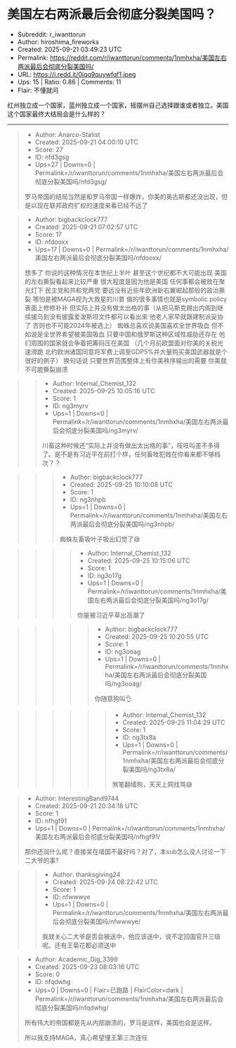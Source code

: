 # 美国左右两派最后会彻底分裂美国吗？

- Subreddit: r_iwanttorun
- Author: hiroshima_fireworks
- Created: 2025-09-21 03:49:23 UTC
- Permalink: https://reddit.com/r/iwanttorun/comments/1nmhxha/美国左右两派最后会彻底分裂美国吗/
- URL: https://i.redd.it/0iqq9quywfqf1.jpeg
- Ups: 15 | Ratio: 0.86 | Comments: 11
- Flair: 不懂就问


红州独立成一个国家，蓝州独立成一个国家，摇摆州自己选择跟谁或者独立。美国这个国家最终大结局会是什么样的？


---

> - Author: Anarco-Statist
> - Created: 2025-09-21 04:00:10 UTC
> - Score: 27
> - ID: nfd3gsg
> - Ups=27 | Downs=0 | Permalink=/r/iwanttorun/comments/1nmhxha/美国左右两派最后会彻底分裂美国吗/nfd3gsg/
>
> 罗马帝国的结局当然是和罗马帝国一样爆炸，你美的奥古斯都还没出现，但是以现在联邦政府扩权的速度来看已经不远了

> - Author: bigbackclock777
> - Created: 2025-09-21 07:02:57 UTC
> - Score: 17
> - ID: nfdooxx
> - Ups=17 | Downs=0 | Permalink=/r/iwanttorun/comments/1nmhxha/美国左右两派最后会彻底分裂美国吗/nfdooxx/
>
> 想多了 你说的这种情况在本世纪上半叶 甚至这个世纪都不大可能出现 美国的左右撕裂看起来比较严重 很大程度是因为他是美国 任何事都会被放在聚光灯下 民主党和共和党两党 要远没有近些年欧洲新右翼崛起那般的政治撕裂 哪怕是被MAGA视为大救星的川普 做的很多事情也就是symbolic policy 表面上修修补补 但实际上并没有做太出格的事（从把马斯克踢出内阁到继续援乌到没有披露爱泼斯坦文件都可以看出来 他老人家早就跟建制派妥协了 否则也不可能2024年被选上） 蜘蛛总喜欢说美国喜欢全世界吸血 但不如说是全世界希望被美国吸血 只要中国和俄罗斯这种区域性威胁还存在 他们周围的国家就会争着把筹码压在美国 （几个月前欧盟面对你美的关税光速滑跪 北约欧洲诸国同意将军费上调至GDP5%并大量购买美国武器就是个很好的例子） 换句话说 只要世界范围整体上有你美秩序输出的需要 你美就不可能撕裂崩溃

>> - Author: Internal_Chemist_132
>> - Created: 2025-09-25 10:05:16 UTC
>> - Score: 1
>> - ID: ng3myrv
>> - Ups=1 | Downs=0 | Permalink=/r/iwanttorun/comments/1nmhxha/美国左右两派最后会彻底分裂美国吗/ng3myrv/
>>
>> 川畜这种时候还“实际上并没有做出太出格的事”，吱吱叫差不多得了。是不是有习近平在前打个样，任何畜牲犯贱在你看来都不够档次？？

>>> - Author: bigbackclock777
>>> - Created: 2025-09-25 10:10:08 UTC
>>> - Score: 1
>>> - ID: ng3nhpb
>>> - Ups=1 | Downs=0 | Permalink=/r/iwanttorun/comments/1nmhxha/美国左右两派最后会彻底分裂美国吗/ng3nhpb/
>>>
>>> 蜘蛛左畜吸叶子吸出幻觉了😅

>>>> - Author: Internal_Chemist_132
>>>> - Created: 2025-09-25 10:15:06 UTC
>>>> - Score: 1
>>>> - ID: ng3o17g
>>>> - Ups=1 | Downs=0 | Permalink=/r/iwanttorun/comments/1nmhxha/美国左右两派最后会彻底分裂美国吗/ng3o17g/
>>>>
>>>> 你是被习近平草出高潮了

>>>>> - Author: bigbackclock777
>>>>> - Created: 2025-09-25 10:20:55 UTC
>>>>> - Score: 1
>>>>> - ID: ng3ooag
>>>>> - Ups=1 | Downs=0 | Permalink=/r/iwanttorun/comments/1nmhxha/美国左右两派最后会彻底分裂美国吗/ng3ooag/
>>>>>
>>>>> 你随意狗叫👌

>>>>>> - Author: Internal_Chemist_132
>>>>>> - Created: 2025-09-25 11:04:29 UTC
>>>>>> - Score: 1
>>>>>> - ID: ng3tx8a
>>>>>> - Ups=1 | Downs=0 | Permalink=/r/iwanttorun/comments/1nmhxha/美国左右两派最后会彻底分裂美国吗/ng3tx8a/
>>>>>>
>>>>>> 煞笔翻墙狗，天天上网找骂😅

> - Author: InterestingBand9744
> - Created: 2025-09-21 20:34:18 UTC
> - Score: 1
> - ID: nfhgf91
> - Ups=1 | Downs=0 | Permalink=/r/iwanttorun/comments/1nmhxha/美国左右两派最后会彻底分裂美国吗/nfhgf91/
>
> 那你还润什么呢？直接呆在墙国不最好吗？对了，本sub怎么没人讨论一下二大爷的事?

>> - Author: thanksgiving24
>> - Created: 2025-09-24 08:22:42 UTC
>> - Score: 1
>> - ID: nfwwwye
>> - Ups=1 | Downs=0 | Permalink=/r/iwanttorun/comments/1nmhxha/美国左右两派最后会彻底分裂美国吗/nfwwwye/
>>
>> 我就关心二大爷是否会被送中，他应该送中，说不定回国官升三级呢。还有王菊花都必须送中

> - Author: Academic_Dig_3399
> - Created: 2025-09-23 08:03:16 UTC
> - Score: 0
> - ID: nfqdwhg
> - Ups=0 | Downs=0 | Flair=已跑路 | FlairColor=dark | Permalink=/r/iwanttorun/comments/1nmhxha/美国左右两派最后会彻底分裂美国吗/nfqdwhg/
>
> 所有伟大的帝国都是先从内部崩溃的，罗马是这样，美国也会是这样。
> 
> 所以我支持MAGA，真心希望懂王第三次连任
